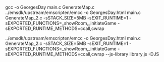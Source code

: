 gcc -o GeorgesDay main.c GenerateMap.c
../emsdk/upstream/emscripten/emcc -o GeorgesDay.html  main.c GenerateMap_2.c  -sSTACK_SIZE=5MB -sEXIT_RUNTIME=1 -sEXPORTED_FUNCTIONS=_showRoom,_initiateGame -sEXPORTED_RUNTIME_METHODS=ccall,cwrap

../emsdk/upstream/emscripten/emcc -o GeorgesDay.html  main.c GenerateMap_2.c  -sSTACK_SIZE=5MB -sEXIT_RUNTIME=1 -sEXPORTED_FUNCTIONS=_showRoom,_initiateGame -sEXPORTED_RUNTIME_METHODS=ccall,cwrap --js-library library.js -DJS                 

